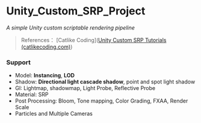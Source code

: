 # Unity_Custom_SRP_Project
*A simple Unity custom scriptable rendering pipeline*



> References： [Catlike Coding]([Unity Custom SRP Tutorials (catlikecoding.com)](https://catlikecoding.com/unity/tutorials/custom-srp/))

### Support

- Model: **Instancing**, **LOD**
- Shadow: **Directional light cascade shadow**, point and spot light shadow
- GI: Lightmap, shadowmap, Light Probe, Reflective Probe
- Material: SRP
- Post Processing: Bloom, Tone mapping, Color Grading, FXAA, Render Scale
- Particles and Multiple Cameras
